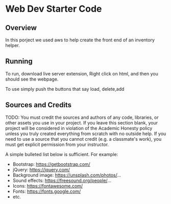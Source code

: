# Web Dev Starter Code

## Overview

In this porject we used aws to help create the front end of an inventory helper.

## Running

To run, download live server extension, Right click on html, and then you should see the webpage.

To use simply push the buttons that say load, delete,add

## Sources and Credits

TODO: You must credit the sources and authors of any code, libraries, or other
assets you use in your project. If you leave this section blank, your project
will be considered in violation of the Academic Honesty policy unless you truly
created everything from scratch with no outside help. If you need to use a
source that you cannot credit (e.g. a classmate's work), you must get explicit
permission from your instructor.

A simple bulleted list below is sufficient. For example:

- Bootstrap: https://getbootstrap.com/
- jQuery: https://jquery.com/
- Background image: https://unsplash.com/photos/...
- Sound effects: https://freesound.org/people/...
- Icons: https://fontawesome.com/
- Fonts: https://fonts.google.com/
- etc.
